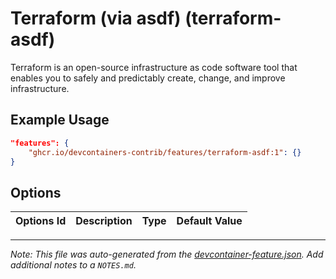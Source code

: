 
# Terraform (via asdf) (terraform-asdf)

Terraform is an open-source infrastructure as code software tool that enables you to safely and predictably create, change, and improve infrastructure.

## Example Usage

```json
"features": {
    "ghcr.io/devcontainers-contrib/features/terraform-asdf:1": {}
}
```

## Options

| Options Id | Description | Type | Default Value |
|-----|-----|-----|-----|




---

_Note: This file was auto-generated from the [devcontainer-feature.json](https://github.com/devcontainers-contrib/features/blob/main/src/terraform-asdf/devcontainer-feature.json).  Add additional notes to a `NOTES.md`._
